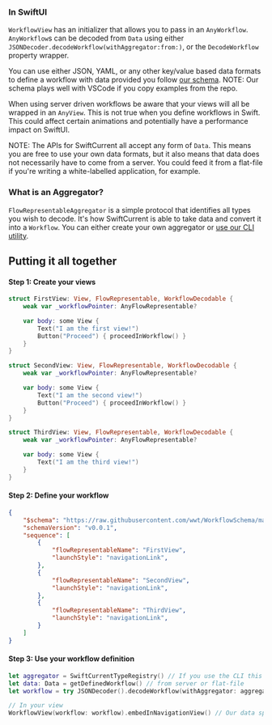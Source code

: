 ### In SwiftUI
`WorkflowView` has an initializer that allows you to pass in an `AnyWorkflow`. `AnyWorkflow`s can be decoded from `Data` using either `JSONDecoder.decodeWorkflow(withAggregator:from:)`, or the `DecodeWorkflow` property wrapper.

You can use either JSON, YAML, or any other key/value based data formats to define a workflow with data provided you follow [our schema](https://github.com/wwt/WorkflowSchema). NOTE: Our schema plays well with VSCode if you copy examples from the repo.

When using server driven workflows be aware that your views will all be wrapped in an `AnyView`. This is not true when you define workflows in Swift. This could affect certain animations and potentially have a performance impact on SwiftUI. 

NOTE: The APIs for SwiftCurrent all accept any form of `Data`. This means you are free to use your own data formats, but it also means that data does not necessarily have to come from a server. You could feed it from a flat-file if you're writing a white-labelled application, for example.

### What is an Aggregator?
`FlowRepresentableAggregator` is a simple protocol that identifies all types you wish to decode. It's how SwiftCurrent is able to take data and convert it into a `Workflow`. You can either create your own aggregator or [use our CLI utility](https://wwt.github.io/SwiftCurrent/generated-type-registry.html).

## Putting it all together

#### Step 1: Create your views
```swift
struct FirstView: View, FlowRepresentable, WorkflowDecodable {
    weak var _workflowPointer: AnyFlowRepresentable?

    var body: some View {
        Text("I am the first view!")
        Button("Proceed") { proceedInWorkflow() }
    }
}

struct SecondView: View, FlowRepresentable, WorkflowDecodable {
    weak var _workflowPointer: AnyFlowRepresentable?

    var body: some View {
        Text("I am the second view!")
        Button("Proceed") { proceedInWorkflow() }
    }
}

struct ThirdView: View, FlowRepresentable, WorkflowDecodable {
    weak var _workflowPointer: AnyFlowRepresentable?

    var body: some View {
        Text("I am the third view!")
    }
}
```

#### Step 2: Define your workflow
```json
{
    "$schema": "https://raw.githubusercontent.com/wwt/WorkflowSchema/main/workflow-schema.json",
    "schemaVersion": "v0.0.1",
    "sequence": [
        {
            "flowRepresentableName": "FirstView",
            "launchStyle": "navigationLink",
        },
        {
            "flowRepresentableName": "SecondView",
            "launchStyle": "navigationLink",
        },
        {
            "flowRepresentableName": "ThirdView",
            "launchStyle": "navigationLink",
        }
    ]
}
```

#### Step 3: Use your workflow definition
```swift
let aggregator = SwiftCurrentTypeRegistry() // If you use the CLI this will be generated, if not you'll need to create your own, see the docs for `FlowRepresentableAggregator` for more information.
let data: Data = getDefinedWorkflow() // from server or flat-file
let workflow = try JSONDecoder().decodeWorkflow(withAggregator: aggregator, from: data)

// In your view
WorkflowView(workflow: workflow).embedInNavigationView() // Our data specified navigation links, so we need to wrap this in a navigation view for them to work.
```